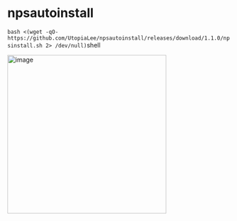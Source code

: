 # npsautoinstall

```bash <(wget -qO- https://github.com/UtopiaLee/npsautoinstall/releases/download/1.1.0/npsinstall.sh 2> /dev/null)```shell


<img width="358" alt="image" src="https://github.com/UtopiaLee/npsautoinstall/assets/59011698/62a2b375-72a6-4c99-8e68-43c98cfe7e36">

